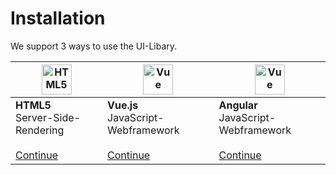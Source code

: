 # Installation

We support 3 ways to use the UI-Libary.

<table>
  <thead>
    <tr>
    <th><img style="width: 48px;" src="https://cdn.iconscout.com/icon/free/png-512/html5-10-569380.png" data-origin="https://cdn.iconscout.com/icon/free/png-512/html5-10-569380.png" alt="HTML5"></th>
    <th><img style="width: 48px;" src="https://vuejs.org/images/logo.png" data-origin="https://vuejs.org/images/logo.png" alt="Vue"></th>
    <th><img style="width: 48px;" src="https://angular.io/assets/images/logos/angular/angular.svg" data-origin="https://angular.io/assets/images/logos/angular/angular.svg" alt="Vue"></th>
    </tr>
  </thead>
<tbody>
<tr>
<td><strong>HTML5</strong><br>Server-Side-Rendering<br><br><a href="#/introduction/html5">Continue</a></td>
<td><strong>Vue.js</strong><br>JavaScript-Webframework<br><br><a href="#/introduction/vue">Continue</a></td>
<td><strong>Angular</strong><br>JavaScript-Webframework<br><br><a href="#/introduction/angular">Continue</a></td>
</tr>
</tbody>
</table>
